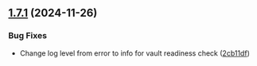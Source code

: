 ## [1.7.1](https://github.com/arpanrec/home-lab/compare/1.7.0...1.7.1) (2024-11-26)


### Bug Fixes

* Change log level from error to info for vault readiness check ([2cb11df](https://github.com/arpanrec/home-lab/commit/2cb11df1d295bfa90e85cd30c11bfbf1dfd686c0))
